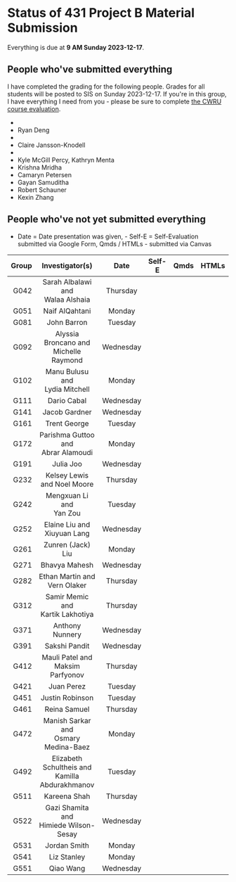 # Status of 431 Project B Material Submission

Everything is due at **9 AM Sunday 2023-12-17**. 

## People who've submitted everything

I have completed the grading for the following people. Grades for all students will be posted to SIS on Sunday 2023-12-17. If you're in this group, I have everything I need from you - please be sure to complete [the CWRU course evaluation](https://webapps.case.edu/courseevals/).

- 
- Ryan Deng
- 
- Claire Jansson-Knodell
- 
- Kyle McGill Percy, Kathryn Menta
- Krishna Mridha
- Camaryn Petersen
- Gayan Samuditha
- Robert Schauner
- Kexin Zhang 

## People who've not yet submitted everything

- Date = Date presentation was given, - Self-E = Self-Evaluation submitted via Google Form, Qmds / HTMLs - submitted via Canvas

Group | Investigator(s) | Date | Self-E | Qmds | HTMLs 
---: | :-----------------: | :-----: | :---: | :---: | :---:  
G042 | Sarah Albalawi and <br /> Walaa Alshaia | Thursday |
G051 | Naif AlQahtani | Monday |
G081 | John Barron | Tuesday |
G092 | Alyssia Broncano and <br /> Michelle Raymond | Wednesday |
G102 | Manu Bulusu and <br /> Lydia Mitchell | Monday |
G111 | Dario Cabal | Wednesday |
G141 | Jacob Gardner | Wednesday |
G161 | Trent George | Tuesday | 
G172 | Parishma Guttoo and <br /> Abrar Alamoudi | Monday |
G191 | Julia Joo | Wednesday |
G232 | Kelsey Lewis and Noel Moore | Thursday |
G242 | Mengxuan Li and <br /> Yan Zou | Tuesday |
G252 | Elaine Liu and <br /> Xiuyuan Lang | Wednesday |
G261 | Zunren (Jack) Liu | Monday |
G271 | Bhavya Mahesh | Wednesday |
G282 | Ethan Martin and <br /> Vern Olaker | Thursday |
G312 | Samir Memic and <br /> Kartik Lakhotiya | Thursday |
G371 | Anthony Nunnery | Wednesday |
G391 | Sakshi Pandit | Wednesday |
G412 | Mauli Patel and <br /> Maksim Parfyonov | Thursday |
G421 | Juan Perez | Tuesday |
G451 | Justin Robinson | Tuesday |
G461 | Reina Samuel | Thursday |
G472 | Manish Sarkar and <br /> Osmary Medina-Baez | Monday |
G492 | Elizabeth Schultheis and <br /> Kamilla Abdurakhmanov | Tuesday |
G511 | Kareena Shah | Thursday |
G522 | Gazi Shamita and <br /> Himiede Wilson-Sesay | Wednesday |
G531 | Jordan Smith | Monday |
G541 | Liz Stanley | Monday |
G551 | Qiao Wang | Wednesday |
